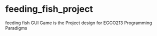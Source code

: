# feeding_fish_project
feeding fish GUI Game is the Project design for EGCO213 Programming Paradigms

